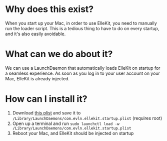 # Why does this exist?
When you start up your Mac, in order to use ElleKit, you need to manually run the loader script. This is a tedious thing to have to do on every startup, and it's also easily avoidable.

# What can we do about it?
We can use a LaunchDaemon that automatically loads ElleKit on startup for a seamless experience. As soon as you log in to your user account on your Mac, ElleKit is already injected.

# How can I install it?
1. Download [this plist](./com.evln.ellekit.startup.plist?raw=1) and save it to `/Library/LaunchDaemons/com.evln.ellekit.startup.plist` (requires root)
2. Open up a terminal and run `sudo launchctl load -w /Library/LaunchDaemons/com.evln.ellekit.startup.plist`
3. Reboot your Mac, and ElleKit should be injected on startup

